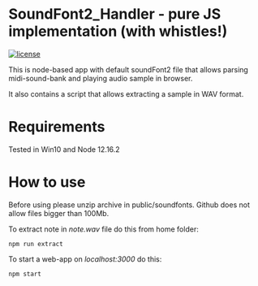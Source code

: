 # SoundFont2_Handler - pure JS implementation (with whistles!)
[![license](https://img.shields.io/badge/license-MIT-blue.svg)](LICENSE)

This is node-based app with default soundFont2 file that allows parsing midi-sound-bank and playing audio sample in browser.

It also contains a script that allows extracting a sample in WAV format.

# Requirements

Tested in Win10 and Node 12.16.2

# How to use

Before using please unzip archive in public/soundfonts. Github does not allow files bigger than 100Mb.

To extract note in *note.wav* file do this from home folder:

```
npm run extract
```

To start a web-app on *localhost:3000* do this:

```
npm start
```